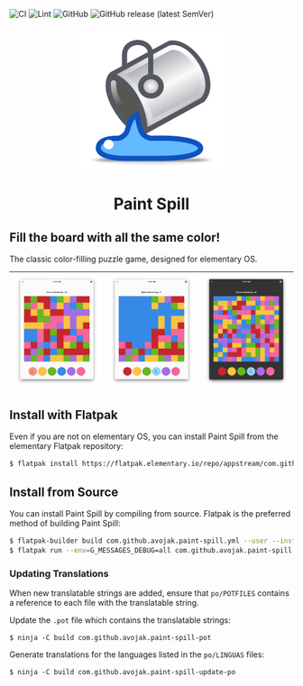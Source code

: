 ![CI](https://github.com/avojak/paint-spill/workflows/CI/badge.svg)
![Lint](https://github.com/avojak/paint-spill/workflows/Lint/badge.svg)
![GitHub](https://img.shields.io/github/license/avojak/paint-spill.svg?color=blue)
![GitHub release (latest SemVer)](https://img.shields.io/github/v/release/avojak/paint-spill?sort=semver)

<p align="center">
  <img src="data/assets/paint-spill.svg" alt="Icon" />
</p>
<h1 align="center">Paint Spill</h1>
<!-- <p align="center">
  <a href="https://appcenter.elementary.io/com.github.avojak.paint-spill"><img src="https://appcenter.elementary.io/badge.svg" alt="Get it on AppCenter" /></a>
</p> -->

## Fill the board with all the same color!

The classic color-filling puzzle game, designed for elementary OS.

| ![Screenshot](data/assets/screenshots/paint-spill-screenshot-01.png) | ![Screenshot](data/assets/screenshots/paint-spill-screenshot-02.png) | ![Screenshot](data/assets/screenshots/paint-spill-screenshot-03.png) |
|------------------------------------------------------------------|------------------------------------------------------------------|------------------------------------------------------------------|

## Install with Flatpak

Even if you are not on elementary OS, you can install Paint Spill from the elementary Flatpak repository:

```bash
$ flatpak install https://flatpak.elementary.io/repo/appstream/com.github.avojak.paint-spill.flatpakref
```

## Install from Source

You can install Paint Spill by compiling from source. Flatpak is the preferred method of building Paint Spill:

```bash
$ flatpak-builder build com.github.avojak.paint-spill.yml --user --install --force-clean
$ flatpak run --env=G_MESSAGES_DEBUG=all com.github.avojak.paint-spill
```

### Updating Translations

When new translatable strings are added, ensure that `po/POTFILES` contains a
reference to each file with the translatable string.

Update the `.pot` file which contains the translatable strings:

```
$ ninja -C build com.github.avojak.paint-spill-pot
```

Generate translations for the languages listed in the `po/LINGUAS` files:

```
$ ninja -C build com.github.avojak.paint-spill-update-po
```